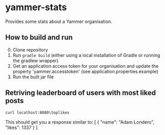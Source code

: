 # yammer-stats
Provides some stats about a Yammer organisation.

## How to build and run
0. Clone repository
0. Run `gradle build` (either using a local installation of Gradle or running the gradlew wrapper)
0. Get an application access token for your organisation and update the property 'yammer.accesstoken' (see application.properties.example)
0. Run the built jar file

## Retriving leaderboard of users with most liked posts
`curl localhost:8080\toplikes`

This should get you a response similar to:
[
  {
    "name": "Adam Londero",
    "likes": 1337
  }
]
